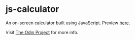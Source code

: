 # js-calculator

An on-screen calculator built using JavaScript. Preview [here](http://www.andrewchung.me/js-calculator/).

Visit [The Odin Project](http://www.theodinproject.com/javascript-and-jquery/on-screen-calculator) for more info.